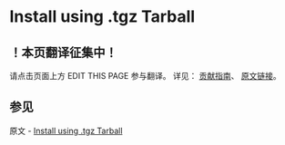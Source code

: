 # Install using .tgz Tarball

## ！本页翻译征集中！

请点击页面上方 EDIT THIS PAGE 参与翻译。
详见：
[贡献指南]( https://github.com/JinMuInfo/MongoDB-Manual-zh/blob/master/CONTRIBUTING.md )、
[原文链接](  https://docs.mongodb.com/manual/tutorial/install-mongodb-on-suse-tarball/  )。

## 参见

原文 - [Install using .tgz Tarball]( https://docs.mongodb.com/manual/tutorial/install-mongodb-on-suse-tarball/ )

